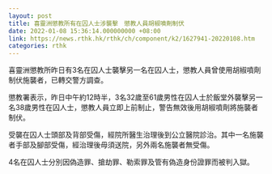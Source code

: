 ```yaml
---
layout: post
title: 喜靈洲懲教所有在囚人士涉襲擊　懲教人員胡椒噴劑制伏
date: 2022-01-08 15:36:14.000000000 +08:00
link: https://news.rthk.hk/rthk/ch/component/k2/1627941-20220108.htm
categories: rthk
---
```


喜靈洲懲教所昨日有3名在囚人士襲擊另一名在囚人士，懲教人員曾使用胡椒噴劑制伏施襲者，已轉交警方調查。

懲教署表示，昨日中午約12時半，3名32歲至61歲男性在囚人士於飯堂外襲擊另一名38歲男性在囚人士，懲教人員立即上前制止，警告無效後用胡椒噴劑將施襲者制伏。

受襲在囚人士頭部及背部受傷，經院所醫生治理後到公立醫院診治。其中一名施襲者手部及腳部受傷，經治理後毋須送院，另外兩名施襲者無受傷。

4名在囚人士分別因偽造罪、搶劫罪、勒索罪及管有偽造身份證罪而被判入獄。
